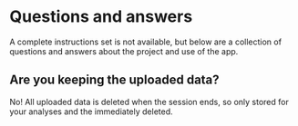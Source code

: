 # Questions and answers

A complete instructions set is not available, but below are a collection of questions and answers about the project and use of the app.

## Are you keeping the uploaded data?

No! All uploaded data is deleted when the session ends, so only stored for your analyses and the immediately deleted.

